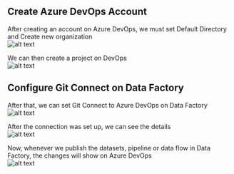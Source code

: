 ## Create Azure DevOps Account
After creating an account on Azure DevOps, we must set Default Directory and Create new organization </br>
![alt text](https://github.com/NgoDuyVu1993/Data_Engineer_Ass5_Data_Pipeline/blob/main/Connection%20to%20Git/image/Set%20Default%20Directory.jpg)

We can then create a project on DevOps </br>
![alt text](https://github.com/NgoDuyVu1993/Data_Engineer_Ass5_Data_Pipeline/blob/main/Connection%20to%20Git/image/Create%20Project%20on%20Azure%20DevOps.jpg)

## Configure Git Connect on Data Factory
After that, we can set Git Connect to Azure DevOps on Data Factory </br>
![alt text](https://github.com/NgoDuyVu1993/Data_Engineer_Ass5_Data_Pipeline/blob/main/Connection%20to%20Git/image/Configure%20a%20respository%20on%20Data20Factory.jpg)

After the connection was set up, we can see the details </br>
![alt text](https://github.com/NgoDuyVu1993/Data_Engineer_Ass5_Data_Pipeline/blob/main/Connection%20to%20Git/image/Completed%20Configure%20DevOps%20Connection.jpg)

Now, whenever we publish the datasets, pipeline or data flow in Data Factory, the changes will show on Azure DevOps </br>
![alt text](https://github.com/NgoDuyVu1993/Data_Engineer_Ass5_Data_Pipeline/blob/main/Connection%20to%20Git/image/Respository%20after%20Publish.jpg)
